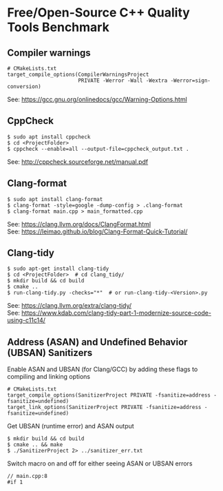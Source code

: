 # Free/Open-Source C++ Quality Tools Benchmark

## Compiler warnings
```
# CMakeLists.txt
target_compile_options(CompilerWarningsProject
                       PRIVATE -Werror -Wall -Wextra -Werror=sign-conversion)
```
See: https://gcc.gnu.org/onlinedocs/gcc/Warning-Options.html

## CppCheck
```
$ sudo apt install cppcheck
$ cd <ProjectFolder>
$ cppcheck --enable=all --output-file=cppcheck_output.txt .
```
See: http://cppcheck.sourceforge.net/manual.pdf

## Clang-format
```
$ sudo apt install clang-format
$ clang-format -style=google -dump-config > .clang-format
$ clang-format main.cpp > main_formatted.cpp
```
See: https://clang.llvm.org/docs/ClangFormat.html <br/>
See: https://leimao.github.io/blog/Clang-Format-Quick-Tutorial/

## Clang-tidy
```
$ sudo apt-get install clang-tidy
$ cd <ProjectFolder>  # cd clang_tidy/
$ mkdir build && cd build
$ cmake ..
$ run-clang-tidy.py -checks="*"  # or run-clang-tidy-<Version>.py
```
See: https://clang.llvm.org/extra/clang-tidy/ <br/>
See: https://www.kdab.com/clang-tidy-part-1-modernize-source-code-using-c11c14/

## Address (ASAN) and Undefined Behavior (UBSAN) Sanitizers
Enable ASAN and UBSAN (for Clang/GCC) by adding these flags to compiling and linking options
```
# CMakeLists.txt
target_compile_options(SanitizerProject PRIVATE -fsanitize=address -fsanitize=undefined)
target_link_options(SanitizerProject PRIVATE -fsanitize=address -fsanitize=undefined)
```
Get UBSAN (runtime error) and ASAN output
```
$ mkdir build && cd build
$ cmake .. && make
$ ./SanitizerProject 2> ../sanitizer_err.txt
```
Switch macro on and off for either seeing ASAN or UBSAN errors
```
// main.cpp:8
#if 1
```



